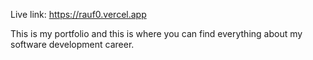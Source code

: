 Live link: https://rauf0.vercel.app

This is my portfolio and this is where you can find everything about my software development career.
